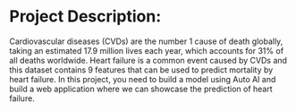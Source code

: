# Project Description:

Cardiovascular diseases (CVDs) are the number 1 cause of death globally, taking an estimated 17.9 million lives each year, which accounts for 31% of all deaths worldwide.
Heart failure is a common event caused by CVDs and this dataset contains 9 features that can be used to predict mortality by heart failure.
In this project, you need to build a model using Auto AI and build a web application where we can showcase the prediction of heart failure.
